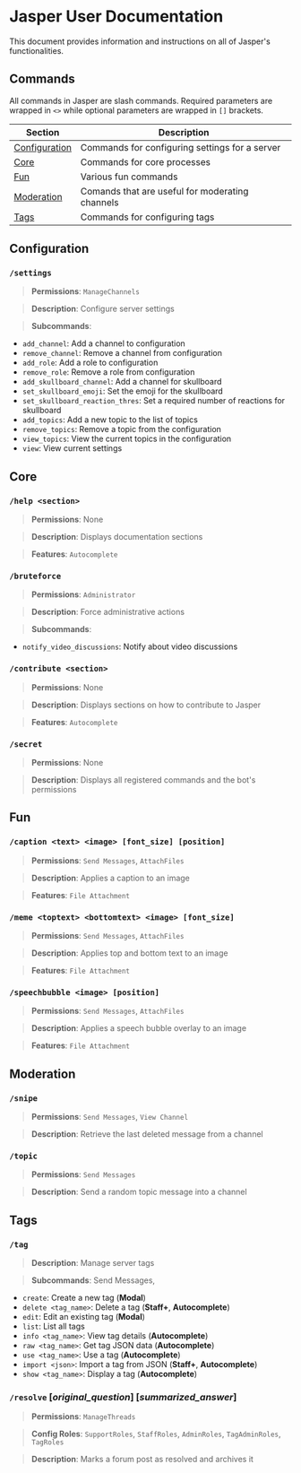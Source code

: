 # Jasper User Documentation

This document provides information and instructions on all of Jasper's functionalities.

## Commands

All commands in Jasper are slash commands. Required parameters are wrapped in `<>` while optional parameters are wrapped in `[]` brackets.

| Section | Description |
| --- | --- |
| [Configuration](#configuration) | Commands for configuring settings for a server |
| [Core](#core) | Commands for core processes |
| [Fun](#fun) | Various fun commands |
| [Moderation](#moderation) | Comands that are useful for moderating channels |
| [Tags](#tags) | Commands for configuring tags |

## Configuration
### `/settings`

> **Permissions**: `ManageChannels`

> **Description**: Configure server settings

> **Subcommands**:

- `add_channel`: Add a channel to configuration
- `remove_channel`: Remove a channel from configuration
- `add_role`: Add a role to configuration
- `remove_role`: Remove a role from configuration
- `add_skullboard_channel`: Add a channel for skullboard
- `set_skullboard_emoji`: Set the emoji for the skullboard
- `set_skullboard_reaction_thres`: Set a required number of reactions for skullboard
- `add_topics`: Add a new topic to the list of topics
- `remove_topics`: Remove a topic from the configuration
- `view_topics`: View the current topics in the configuration
- `view`: View current settings
  
## Core

### `/help <section>`

> **Permissions**: None

> **Description**: Displays documentation sections

> **Features**: `Autocomplete`

### `/bruteforce`

> **Permissions**: `Administrator`

> **Description**: Force administrative actions

> **Subcommands**:

- `notify_video_discussions`: Notify about video discussions

### `/contribute <section>`
> **Permissions**: None

> **Description**: Displays sections on how to contribute to Jasper

> **Features**: `Autocomplete`

### `/secret`

> **Permissions**: None

> **Description**: Displays all registered commands and the bot's permissions

## Fun

### `/caption <text> <image> [font_size] [position]`

> **Permissions**: `Send Messages`, `AttachFiles`

> **Description**: Applies a caption to an image

> **Features**: `File Attachment`

### `/meme <toptext> <bottomtext> <image> [font_size]`

> **Permissions**: `Send Messages`, `AttachFiles`

> **Description**: Applies top and bottom text to an image

> **Features**: `File Attachment`

### `/speechbubble <image> [position]`

> **Permissions**: `Send Messages`, `AttachFiles`

> **Description**: Applies a speech bubble overlay to an image

> **Features**: `File Attachment`

## Moderation

### `/snipe`

> **Permissions**: `Send Messages`, `View Channel`

> **Description**: Retrieve the last deleted message from a channel

### `/topic`

> **Permissions**: `Send Messages`

> **Description**: Send a random topic message into a channel

## Tags

### `/tag`

> **Description**: Manage server tags

> **Subcommands**: Send Messages, 

- `create`: Create a new tag (**Modal**)
- `delete <tag_name>`: Delete a tag (**Staff+**, **Autocomplete**)
- `edit`: Edit an existing tag (**Modal**)
- `list`: List all tags
- `info <tag_name>`: View tag details (**Autocomplete**)
- `raw <tag_name>`: Get tag JSON data (**Autocomplete**)
- `use <tag_name>`: Use a tag (**Autocomplete**)
- `import <json>`: Import a tag from JSON (**Staff+**, **Autocomplete**)
- `show <tag_name>`: Display a tag (**Autocomplete**)

### `/resolve` [*original_question*] [*summarized_answer*]

> **Permissions**: `ManageThreads`

> **Config Roles**: `SupportRoles`, `StaffRoles`, `AdminRoles`, `TagAdminRoles`, `TagRoles`

> **Description**: Marks a forum post as resolved and archives it

